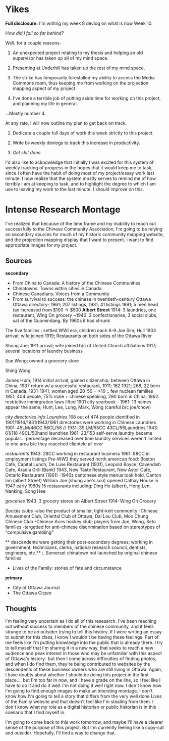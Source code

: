 # Yikes #

**Full disclosure:** I'm writing my week 8 devlog on what is now Week 10.

*How did I fall so far behind?* 

Well, for a couple reasons-

1. An unexpected project relating to my thesis and helping an old supervisor has taken up all of my mind space.

2. Presenting at Underhill has taken up the rest of my mind space.

3. The strike has temporarily forestalled my ability to access the Media Commons room, thus keeping me from working on the projection mapping aspect of my project

4. I've done a terrible job of putting aside time for working on this project, and planning my life in general.

...Mostly number 4.

At any rate, I will now outline my plan to get back on track.

1. Dedicate a couple full days of work this week strictly to this project.

2. Write bi-weekly devlogs to track this increase in productivity.

3. *Get _shit_ done.*

I'd also like to acknowledge that initially I was excited for this system of weekly tracking of progress in the hopes that it would keep me to task, since I often have the habit of doing most of my project/essay work last minute. I now realize that the system mostly serves to remind me of how terribly I am at keeping to task, and to highlight the degree to which I am use to leaving my work to the last minute. I should improve on this.

# Intense Research Montage #
 I've realized that because of the time frame and my inability to reach out successfully to the Chinese Community Association, I'm going to be relying on secondary sources for much of my historic community mapping website, and the projection mapping display that I want to present. I want to find appropriate images for my project.
 
## Sources ##
**secondary**
 - From China to Canada: A history of the Chinese Communities
 - Chinatowns: Towns within cities in Canada
 - Chinese Canadians. Voices from a Community
 - From survival to success: the chinese in twentieth-century Ottawa
 Ottawa directory- 1961; 207 listings, 1931; 41 listings
 1891; 5 men
 head tax increased from $100 -> $500
**Albert Street**
1914: 3 laundries, one restaurant, Wing On grocery
~1940: 2 confectionaries, 3 social clubs, sat of the Guomindang.
 By 1960s it had shrunk
 
 
 The five families ; settled WWI era, children each 6-9
 Joe Sim; Hull 1903 arrival; wife joined 1919; Restaurants on both sides of the Ottawa River
 
 Shung Joe; 1911 arrival; wife joined b/c of United Church affiliations 1917; several locations of laundry business
 
 Sue Wong; owned a groecery store
 
 Shing Wong
 
 James Hum; 1914 initial arrival, gained citizenship; between Ottawa in China; 1937 return w/ a successful restaurant, 
 1911; 162
 1921; 268, 22 born in Canada.
 1931-1941; women aged 20-50 = >10 :. few nuclean families 
 1951; 404 people, 75% male + chinese speaking, 290 born in China.
 1962: restrictive immirgration laws lifted
 1901 city yearbook - 1961: 13 names appear the same; Hum, Lee, Lung, Mark, Wong (careful b/c joe/chow)

*city directories info Laundries*
 168 out of 474 people identified in 1901/1914/1931/1943/1961 directories were working in Chinese Laundries
 1901: 45LM/46CC 56CL/58 // 1931: 39:LM/55CC 43CL/56Laundries 1943: 61/118 49CL/50hand laundries 1961: 23/153 self-serve laundry became popular... percentage decreased over time
 laundry services weren't limited to one area b/c they reacched clientele all over
 
 *restaurants*
 1943: 28CC working in restaurant business
 1961: 88CC in employment listings
 Pre-WW2 they served north american food: Boston Cafe, Capital Lunch, De Luxe Restaurant (1931), Leopold Boyce, Cavendish Cafe, Aradia Grill (Bank) 1943, New Taste Restaurant, New Astor Cafe, Ontario Restaurant (1961)
 -1940s cantonese style menus took hold, Canton Inn (albert Street)
 William Joe (shung Joe's son) opened Cathay House in 1947
 early 1960s 15 restaurants including: Ding Ho (albert), Hong Len, Nanking, Song Hee
 
 *groceries*
 1943: 3 grocery stores on Albert Street 
 1914: Wing On Grocery
 
 *Socials clubs*
 -also the product of smaller, tight-knit community
 -Chinese Amusement Club, Oriental Club of Ottawa, Dai Lou Club, Moo Chung Chinese Club
 -Chinese Aces hockey club; players from Joe, Wong, Seto families
 -targetted for anti-chinese discrimination based on stereotypes of "compulsive gambling"

 
 ** descendents were getting their post-secondary degrees; working in government; technicians, clerks, national research council, dentists, engineers, etc.**
  :. Somerset chinatown not launched by original chinese families
 
 
 
 - Lives of the Family: stories of fate and circumstance
 
 **primary**
 - City of Ottawa Journal
 - The Ottawa Citzen
 
 ## Thoughts ##
 I'm feeling very uncertain as I do all of this resesarch. I've been reaching out without success to members of the chinese community, and it feels strange to be an outsider trying to tell this history. If I were writing an essay to submit for this class, I know I wouldn't be having these feelings. Part of me feels like I'm putting knowledge into the public that is already there. I try to tell myself that I'm sharing it in a new way, that seeks to reach a new audience and peak interest in those who may be unfamiliar with this aspect of Ottawa's history- but then I come across difficulties of finding photos, and when I do find them, they're being contributed to websites by the descendents of these business owners who are still living in Ottawa. Again, I have doubts about whether I should be doing this project in the first place.... but I'm too far in now, and I have a grade on the line, so I feel like I have to do it and do it well. I'm not doing it well right now. I don't know how I'm going to find enough images to make an intersting montage. I don't know how I'm going to tell a story that differs from the very well done Lives of the Family website and that doesn't feel like I'm stealing from them. I don't know what my role as a digital historian or public historian is in this scenario that I find myself in. 
 
 I'm going to come back to this work tomorrow, and maybe I'll have a clearer sense of the purpose of this project. But I'm currently feeling like a copy-cat and outsider. Hopefully, I'll find a way to change that.
